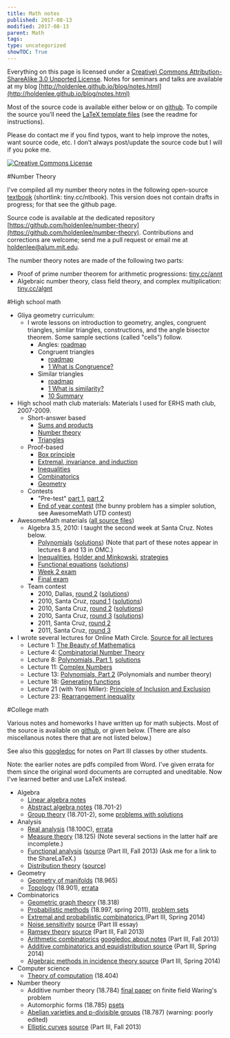 ```yaml
---
title: Math notes
published: 2017-08-13
modified: 2017-08-13
parent: Math
tags: 
type: uncategorized
showTOC: True
---
```



Everything on this page is licensed under a <a rel="license" href="http://creativecommons.org/licenses/by-sa/3.0/">Creative) Commons Attribution-ShareAlike 3.0 Unported License</a>. 
Notes for seminars and talks are available at my blog 
[http://holdenlee.github.io/blog/notes.html](http://holdenlee.github.io/blog/notes.html)

Most of the source code is available either below or on [github](http://github.com/holdenlee/mathnotes). To compile the source you’ll need the [LaTeX template files](https://github.com/holdenlee/templates) (see the readme for instructions).

Please do contact me if you find typos, want to help improve the notes, want source code, etc. I don’t always post/update the source code but I will if you poke me.

<a rel="license" href="http://creativecommons.org/licenses/by-sa/3.0/"><img alt="Creative Commons License" style="border-width:0" src="http://i.creativecommons.org/l/by-sa/3.0/88x31.png" /></a>

#Number Theory

I've compiled all my number theory notes in the following open-source [textbook](http://tiny.cc/ntbook) (shortlink: tiny.cc/ntbook). This version does not contain drafts in progress; for that see the github page.

Source code is available at the dedicated repository [https://github.com/holdenlee/number-theory](https://github.com/holdenlee/number-theory).
Contributions and corrections are welcome; send me a pull request or email me at holdenlee@alum.mit.edu.

The number theory notes are made of the following two parts:

+ Proof of prime number theorem for arithmetic progressions: [tiny.cc/annt](http://tiny.cc/annt)
+ Algebraic number theory, class field theory, and complex multiplication: [tiny.cc/algnt](http://tiny.cc/algnt)

#High school math

+ Gliya geometry curriculum:
    + I wrote lessons on introduction to geometry, angles, congruent triangles, similar triangles, constructions, and the angle bisector theorem. Some sample sections (called "cells") follow. <!-- [lessons](http://gliyanet.com/#!/nexus/math/Geometry) (Sorry, the link is currently not available.) -->
		+ Angles:  [roadmap](high_school/gliya/2_0_angles_roadmap.pdf)
		+ Congruent triangles 
			+ [roadmap](high_school/gliya/3_0_congruent_triangles_Road_Map.pdf)
			+ [1 What is Congruence?](high_school/gliya/3_1_What_is_Congruence.pdf)
		+ Similar triangles
			+ [roadmap](high_school/gliya/4_0.pdf)
			+ [1 What is similarity?](high_school/gliya/4_1_similar_intro.pdf)
			+ [10 Summary](high_school/gliya/4_10_similar_summary.pdf)
+ High school math club materials: Materials I used for ERHS math club, 2007-2009.
    + Short-answer based
        + [Sums and products](http://holdenlee.github.io/high_school/Sums%20and%20Products.pdf)
        + [Number theory](http://holdenlee.github.io/high_school/Number%20Theory%20Part%20Two.pdf)
        + [Triangles](http://holdenlee.github.io/high_school/Triangles.doc)
    + Proof-based
        + [Box principle](http://holdenlee.github.io/high_school/Box.pdf)
        + [Extremal, invariance, and induction](http://holdenlee.github.io/high_school/Strategies.pdf)
        + [Inequalities](http://holdenlee.github.io/high_school/Algebra%20Proofs.doc)
        + [Combinatorics](http://holdenlee.github.io/high_school/Combinatorial%20Proofs.doc)
        + [Geometry](http://holdenlee.github.io/high_school/Geometric%20Proofs.doc)
    + Contests
        + "Pre-test" [part 1](http://holdenlee.github.io/high_school/contest001.jpg), [part 2](http://holdenlee.github.io/high_school/contest001.jpg)
        + [End of year contest](http://holdenlee.github.io/high_school/End-of-Year-Contest.pdf) (the bunny problem has a simpler solution, see AwesomeMath UTD contest)
+ AwesomeMath materials ([all source files](http://holdenlee.github.io/high_school/awesome_math/source.zip))
    + Algebra 3.5, 2010: I taught the second week at Santa Cruz. Notes below.
        + [Polynomials](http://holdenlee.github.io/high_school/awesome_math/polynomials.pdf) ([solutions](http://holdenlee.github.io/high_school/awesome_math/polynomials_solutions.pdf)) (Note that part of these notes appear in lectures 8 and 13 in OMC.)
        + [Inequalities](http://holdenlee.github.io/high_school/awesome_math/Inequalities.pdf), [Holder and Minkowski](http://holdenlee.github.io/high_school/awesome_math/holder-minkowski.pdf), [strategies](http://holdenlee.github.io/high_school/awesome_math/Inequalities%20strategies.pdf)
        + [Functional equations](http://holdenlee.github.io/high_school/awesome_math/functional.pdf) ([solutions](http://holdenlee.github.io/high_school/awesome_math/functional_solutions.pdf))
        + [Week 2 exam](http://holdenlee.github.io/high_school/awesome_math/exam2-sol.pdf)
        + [Final exam](http://holdenlee.github.io/high_school/awesome_math/exam3.pdf)
    + Team contest
        + 2010, Dallas, [round 2](http://holdenlee.github.io/high_school/awesome_math/2010-dallas-2.pdf) ([solutions](http://holdenlee.github.io/high_school/awesome_math/2010-dallas-2-sol.pdf))
        + 2010, Santa Cruz, [round 1](http://holdenlee.github.io/high_school/awesome_math/2010-sc-1.pdf) ([solutions](http://holdenlee.github.io/high_school/awesome_math/2010-sc-1-sol.pdf))
        + 2010, Santa Cruz, [round 2](http://holdenlee.github.io/high_school/awesome_math/2010-sc-2.pdf) ([solutions](http://holdenlee.github.io/high_school/awesome_math/2010-sc-2-sol.pdf))
        + 2010, Santa Cruz, [round 3](http://holdenlee.github.io/high_school/awesome_math/2010-sc-3.pdf) ([solutions](http://holdenlee.github.io/high_school/awesome_math/2010-sc-3-sol.pdf))
        + 2011, Santa Cruz, [round 2](http://holdenlee.github.io/high_school/awesome_math/2011-sc-2.pdf)
        + 2011, Santa Cruz, [round 3](http://holdenlee.github.io/high_school/awesome_math/2011-sc-3.pdf)
+ I wrote several lectures for Online Math Circle. [Source for all lectures](https://github.com/holdenlee/omc)
    + Lecture 1: [The Beauty of Mathematics](high_school/omc/1-beauty.pdf)
    + Lecture 4: [Combinatorial Number Theory](high_school/omc/cnt.pdf)
    + Lecture 8: [Polynomials, Part 1](high_school/omc/8-poly1.pdf), [solutions](high_school/omc/poly1-soln.pdf)
    + Lecture 11: [Complex Numbers](high_school/omc/11-complex.pdf)
    + Lecture 13: [Polynomials, Part 2](high_school/omc/13-polynum.pdf) (Polynomials and number theory)
    + Lecture 18: [Generating functions](high_school/omc/18-genfunc.pdf)
    + Lecture 21 (with Yoni Miller): [Principle of Inclusion and Exclusion](high_school/omc/21-pie.pdf)
    + Lecture 23: [Rearrangement inequality](high_school/omc/23-rearrange.pdf)

#College math

Various notes and homeworks I have written up for math subjects. Most of the source is available on [github](https://github.com/holdenlee/mathnotes), or given below. (There are also miscellanous notes there that are not listed below.)

See also this [googledoc](https://docs.google.com/document/d/1KZqXRf1xXlqQh_G-yG1DwgpUEmCo0DLVxe9_33eInQc/edit) for notes on Part III classes by other students.

Note: the earlier notes are pdfs compiled from Word. I've given errata for them since the original word documents are corrupted and uneditable. Now I've learned better and use LaTeX instead.

+ Algebra
    + [Linear algebra notes](http://holdenlee.github.io/coursework/math/linear_algebra.pdf)
    + [Abstract algebra notes](http://holdenlee.github.io/coursework/math/abstract_algebra.pdf) (18.701-2)
    + [Group theory](http://holdenlee.github.io/coursework/math/group_theory.pdf) (18.701-2), some [problems with solutions](http://holdenlee.github.io/college_math/Group%20Theory%20Problems%20with%20Solutions.pdf)
+ Analysis
    + [Real analysis](http://holdenlee.github.io/coursework/math/real_analysis.pdf) (18.100C), [errata](http://holdenlee.github.io/coursework/math/real_analysis_errata.txt)
    + [Measure theory](http://holdenlee.github.io/coursework/math/18125/notes.pdf) (18.125) (Note several sections in the latter half are incomplete.)
    + [Functional analysis](https://www.dropbox.com/s/uo5jgpteak379k9/part_iii_functional.pdf?dl=0) ([source](https://www.dropbox.com/s/zqmyqe06s9zstrd/functional.zip?dl=0) (Part III, Fall 2013) (Ask me for a link to the ShareLaTeX.)
    + [Distribution theory](https://www.dropbox.com/s/kn8evd9ucztiek1/part_iii_distributions.pdf?dl=0) ([source](https://www.dropbox.com/s/jtjgic4xbzj77qn/distributions.zip?dl=0))
+ Geometry
    + [Geometry of manifolds](http://holdenlee.github.io/coursework/math/18.965/main.pdf) (18.965)
    + [Topology](http://holdenlee.github.io/coursework/math/topology.pdf) (18.901), [errata](http://holdenlee.github.io/coursework/math/topology_errata.txt)
+ Combinatorics
    + [Geometric graph theory](http://holdenlee.github.io/coursework/math/18.318/main.pdf) (18.318)
    + [Probabilistic methods](http://holdenlee.github.io/coursework/math/18997/notes.pdf) (18.997, spring 2011), [problem sets](http://holdenlee.github.io/coursework/math/18997/psets.zip)
    + [Extremal and probabilistic combinatorics ](https://www.dropbox.com/s/plrdg8oak90o0g2/part_iii_combo.pdf?dl=0) (Part III, Spring 2014)
    + [Noise sensitivity](https://www.dropbox.com/s/wob1sfwxffwznwm/noise_sensitivity.pdf?dl=0) [source](https://www.dropbox.com/s/6siohdavet0lnkb/ns.zip?dl=0) (Part III essay)
    + [Ramsey theory](https://www.dropbox.com/s/6siohdavet0lnkb/ns.zip?dl=0) [source](https://www.dropbox.com/s/10bymuecjvw5wlp/ramsey.zip?dl=0) (Part III, Fall 2013)
    + [Arithmetic combinatorics](https://www.dropbox.com/s/1mhp069hvf8r1c4/part_iii_ac.pdf?dl=0) [googledoc about notes](https://docs.google.com/document/d/177DqNun66BGiLKmOIPdOHeHf8lbcZUM7OHpNlsUY7Ho/edit#) (Part III, Fall 2013)
    + [Additive combinatorics and equidistribution ](https://www.dropbox.com/s/tkkgwcrcxxecuhk/part_iii_equidistribution.pdf?dl=0) [source](https://www.dropbox.com/s/foqhbttmqyqu2yo/ed.zip?dl=0) (Part III, Spring 2014)
    + [Algebraic methods in incidence theory ](https://www.dropbox.com/s/85csggziyk983sl/AMiIT_review.pdf?dl=0) [source](https://www.dropbox.com/s/nmr10deid4wwvno/AMiIT.zip?dl=0) (Part III, Spring 2014)
+ Computer science
    + [Theory of computation](http://holdenlee.github.io/coursework/math/18.404/main.pdf) (18.404) 
+ Number theory
    + Additive number theory (18.784) [final paper](http://holdenlee.github.io/coursework/math/18784/Finite%20field%20Waring.pdf) on finite field Waring's problem
    + Automorphic forms (18.785) [psets](http://holdenlee.github.io/coursework/math/18785/psets.zip)
    + [Abelian varieties and p-divisible groups](http://holdenlee.github.io/coursework/math/18.787/main.pdf) (18.787) (warning: poorly edited)
    + [Elliptic curves](https://www.dropbox.com/s/t1c08591cs5otfb/part_iii_elliptic.pdf?dl=0) [source](https://www.dropbox.com/s/pw8wd3oiiti6krs/elliptic.zip?dl=0) (Part III, Fall 2013)

